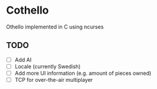 # Cothello

Othello implemented in C using ncurses

## TODO

- [ ] Add AI
- [ ] Locale (currently Swedish)
- [ ] Add more UI information (e.g. amount of pieces owned)
- [ ] TCP for over-the-air multiplayer
